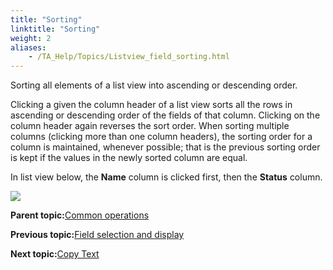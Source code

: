 ```yaml
--- 
title: "Sorting"
linktitle: "Sorting"
weight: 2
aliases: 
    - /TA_Help/Topics/Listview_field_sorting.html
---
```


Sorting all elements of a list view into ascending or descending order.

Clicking a given the column header of a list view sorts all the rows in ascending or descending order of the fields of that column. Clicking on the column header again reverses the sort order. When sorting multiple columns \(clicking more than one column headers\), the sorting order for a column is maintained, whenever possible; that is the previous sorting order is kept if the values in the newly sorted column are equal.

In list view below, the **Name** column is clicked first, then the **Status** column.

![](/images//Images/Main_panel_list_view.png)

**Parent topic:**[Common operations](/TA_Help/Topics/Listview_common_operations.html)

**Previous topic:**[Field selection and display](/TA_Help/Topics/Listview_field_selection.html)

**Next topic:**[Copy Text](/TA_Help/Topics/Listview_copy_text.html)

